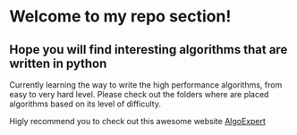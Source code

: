 # Welcome to my repo section!
## Hope you will find interesting algorithms that are written in python 

Currently learning the way to write the high performance algorithms, from easy to very hard level. 
Please check out the folders where are placed algorithms based on its level of difficulty.



Higly recommend you to check out this awesome website 
[AlgoExpert](https://www.algoexpert.io/product)
